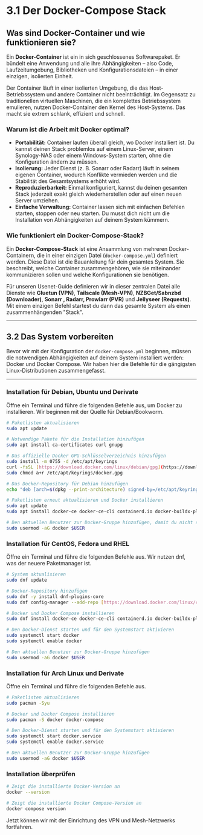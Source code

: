 # 3.1 Der Docker-Compose Stack

## Was sind Docker-Container und wie funktionieren sie?

Ein **Docker-Container** ist ein in sich geschlossenes Softwarepaket. Er bündelt eine Anwendung und alle ihre Abhängigkeiten – also Code, Laufzeitumgebung, Bibliotheken und Konfigurationsdateien – in einer einzigen, isolierten Einheit.

Der Container läuft in einer isolierten Umgebung, die das Host-Betriebssystem und andere Container nicht beeinträchtigt. Im Gegensatz zu traditionellen virtuellen Maschinen, die ein komplettes Betriebssystem emulieren, nutzen Docker-Container den Kernel des Host-Systems. Das macht sie extrem schlank, effizient und schnell.

### Warum ist die Arbeit mit Docker optimal?

* **Portabilität:** Container laufen überall gleich, wo Docker installiert ist. Du kannst deinen Stack problemlos auf einem Linux-Server, einem Synology-NAS oder einem Windows-System starten, ohne die Konfiguration ändern zu müssen.
* **Isolierung:** Jeder Dienst (z. B. Sonarr oder Radarr) läuft in seinem eigenen Container, wodurch Konflikte vermieden werden und die Stabilität des Gesamtsystems erhöht wird.
* **Reproduzierbarkeit:** Einmal konfiguriert, kannst du deinen gesamten Stack jederzeit exakt gleich wiederherstellen oder auf einen neuen Server umziehen.
* **Einfache Verwaltung:** Container lassen sich mit einfachen Befehlen starten, stoppen oder neu starten. Du musst dich nicht um die Installation von Abhängigkeiten auf deinem System kümmern.

### Wie funktioniert ein Docker-Compose-Stack?

Ein **Docker-Compose-Stack** ist eine Ansammlung von mehreren Docker-Containern, die in einer einzigen Datei (`docker-compose.yml`) definiert werden. Diese Datei ist die Bauanleitung für dein gesamtes System. Sie beschreibt, welche Container zusammengehören, wie sie miteinander kommunizieren sollen und welche Konfigurationen sie benötigen.

Für unseren Usenet-Guide definieren wir in dieser zentralen Datei alle Dienste wie **Gluetun (VPN)**, **Tailscale (Mesh-VPN)**, **NZBGet/Sabnzbd (Downloader)**, **Sonarr , Radarr, Prowlarr (PVR)** und **Jellyseer (Requests)**. Mit einem einzigen Befehl startest du dann das gesamte System als einen zusammenhängenden "Stack".

---

## 3.2 Das System vorbereiten

Bevor wir mit der Konfiguration der `docker-compose.yml` beginnen, müssen die notwendigen Abhängigkeiten auf deinem System installiert werden: Docker und Docker Compose. Wir haben hier die Befehle für die gängigsten Linux-Distributionen zusammengefasst.

---

### Installation für Debian, Ubuntu und Derivate

Öffne ein Terminal und führe die folgenden Befehle aus, um Docker zu installieren. Wir beginnen mit der Quelle für Debian/Bookworm.

```bash
# Paketlisten aktualisieren
sudo apt update

# Notwendige Pakete für die Installation hinzufügen
sudo apt install ca-certificates curl gnupg

# Das offizielle Docker GPG-Schlüsselverzeichnis hinzufügen
sudo install -m 0755 -d /etc/apt/keyrings
curl -fsSL [https://download.docker.com/linux/debian/gpg](https://download.docker.com/linux/debian/gpg) | sudo gpg --dearmor -o /etc/apt/keyrings/docker.gpg
sudo chmod a+r /etc/apt/keyrings/docker.gpg

# Das Docker-Repository für Debian hinzufügen
echo "deb [arch=$(dpkg --print-architecture) signed-by=/etc/apt/keyrings/docker.gpg] [https://download.docker.com/linux/debian](https://download.docker.com/linux/debian) bookworm stable" | sudo tee /etc/apt/sources.list.d/docker.list > /dev/null

# Paketlisten erneut aktualisieren und Docker installieren
sudo apt update
sudo apt install docker-ce docker-ce-cli containerd.io docker-buildx-plugin docker-compose-plugin

# Den aktuellen Benutzer zur Docker-Gruppe hinzufügen, damit du nicht ständig sudo benutzen musst
sudo usermod -aG docker $USER
```

### Installation für CentOS, Fedora und RHEL

Öffne ein Terminal und führe die folgenden Befehle aus. Wir nutzen dnf, was der neuere Paketmanager ist.

```bash
# System aktualisieren
sudo dnf update

# Docker-Repository hinzufügen
sudo dnf -y install dnf-plugins-core
sudo dnf config-manager --add-repo [https://download.docker.com/linux/centos/docker-ce.repo](https://download.docker.com/linux/centos/docker-ce.repo)

# Docker und Docker Compose installieren
sudo dnf install docker-ce docker-ce-cli containerd.io docker-buildx-plugin docker-compose-plugin

# Den Docker-Dienst starten und für den Systemstart aktivieren
sudo systemctl start docker
sudo systemctl enable docker

# Den aktuellen Benutzer zur Docker-Gruppe hinzufügen
sudo usermod -aG docker $USER
```

### Installation für Arch Linux und Derivate

Öffne ein Terminal und führe die folgenden Befehle aus.

```bash
# Paketlisten aktualisieren
sudo pacman -Syu

# Docker und Docker Compose installieren
sudo pacman -S docker docker-compose

# Den Docker-Dienst starten und für den Systemstart aktivieren
sudo systemctl start docker.service
sudo systemctl enable docker.service

# Den aktuellen Benutzer zur Docker-Gruppe hinzufügen
sudo usermod -aG docker $USER
```

### Installation überprüfen

 ```bash
# Zeigt die installierte Docker-Version an
docker --version

# Zeigt die installierte Docker Compose-Version an
docker compose version
 ```

Jetzt können wir mit der Einrichtung des VPN und Mesh-Netzwerks fortfahren.
